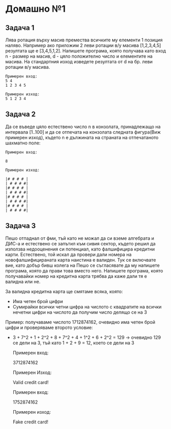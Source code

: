 # Домашно №1

## Задача 1


Лява ротация върху масив премества всичките му елементи 1 позиция наляво. Например ако приложим 2 леви ротации в/у масива [1,2,3,4,5] резултата ще е [3,4,5,1,2]. Напишете програмa, която получава като вход n - размер на масив, d - цяло положително число и елементите на масива.
На стандартния изход изведете резултата от d на бр. леви ротации в/у масива.

	Примерен вход:
	5 4
	1 2 3 4 5

	Примерен изход:
	5 1 2 3 4

## Задача 2

Да се въведе цяло естествено число n в конзолата, принадлежащо на интервала [1..100] и да се отпечата на конзолата следната фигура(Виж примерен изход), където n е дължината на страната на отпечатаното шахматно поле:

	Примерен вход:

	8

	Примерен изход:

	|# # # # |  
	| # # # #|  
	|# # # # |  
	| # # # #|  
	|# # # # |  
	| # # # #|  
	|# # # # |  
	| # # # #|  


## Задача 3

Пешо отпаднал от фми, тъй като не можал да си вземе алгебрата и ДИС-а и естествено се запътил към сивия сектор, където решил да използва недооценения си потенциал, като фалшифицира кредитни карти. Естествено, той искал да провери дали номера на новофалшифицираната карта наистина е валиден. Тук се включвате вие, като добър бивш колега на Пешо се съгласявате да му напишете програма, която да прави това вместо него. Напишете програма, която получавайки номер на кредитна карта трябва да каже дали тя е валидна или не.

За валидна кредитна карта ще смятаме всяка, която:

* Има четен брой цифри
* Сумирайки всички четни цифра на числото с квадратите на всички нечетни цифри на числото да получим число делящо се на 3

Пример: получаваме числото 1712874162, очевидно има четен брой цифри и проверяваме второто условие:

* 3 + 7^2 + 1 + 2^2 + 8 + 7^2 + 4 + 1^2 + 6 + 2^2 = 129 -> очевидно 129 се дели на 3, тъй като 1 + 2 + 9 = 12, което се дели на 3

	Примерен вход:

	3712874162

	Примерен Изход:

	Valid credit card!  


	Примерен вход:

	1752874162

	Примерен изход:

	Fake credit card!